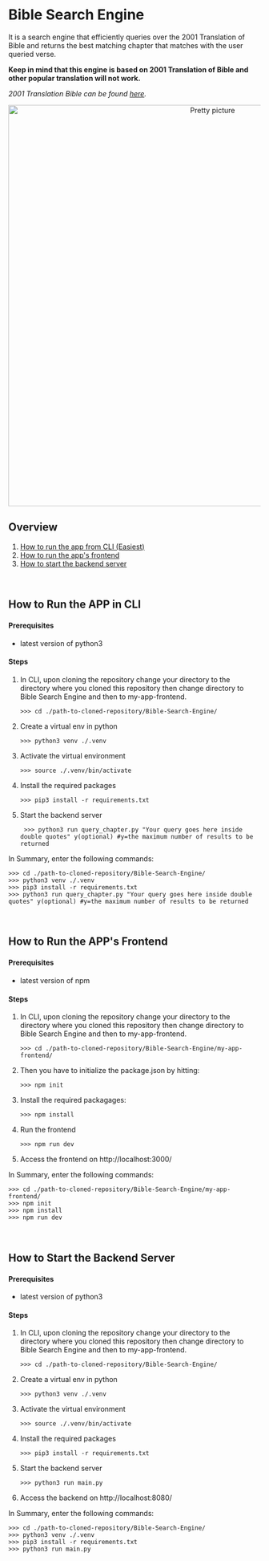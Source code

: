 # Bible Search Engine

It is a search engine that efficiently queries over the 2001 Translation of Bible and returns the best matching chapter that matches with the user queried verse.

**Keep in mind that this engine is based on 2001 Translation of Bible and other popular translation will not work.**

_2001 Translation Bible can be found [here](https://2001translation.org/download-docx)._

<div align="center">
  <Image src="/home_page.png" alt="Pretty picture" width="800" height="auto" />
</div>

## Overview
1. <a href="#how-to-CLI">How to run the app from CLI (Easiest)
2. <a href="#how-to-frontend">How to run the app's frontend</a> 
3. <a href="#how-to-backend">How to start the backend server</a>

<br/>

## <p id="how-to-CLI">How to Run the APP in CLI</p>

#### Prerequisites
* latest version of python3

#### Steps
1. In CLI, upon cloning the repository change your directory to the directory where you cloned this repository then change directory to Bible Search Engine and then to my-app-frontend.

    ``` >>> cd ./path-to-cloned-repository/Bible-Search-Engine/ ```

2. Create a virtual env in python

    ``` >>> python3 venv ./.venv ```

3. Activate the virtual environment

    ``` >>> source ./.venv/bin/activate ```

5. Install the required packages

    ``` >>> pip3 install -r requirements.txt ```
   
7. Start the backend server

    ``` >>> python3 run query_chapter.py "Your query goes here inside double quotes" y(optional) #y=the maximum number of results to be returned```

In Summary, enter the following commands:

```
>>> cd ./path-to-cloned-repository/Bible-Search-Engine/
>>> python3 venv ./.venv
>>> pip3 install -r requirements.txt
>>> python3 run query_chapter.py "Your query goes here inside double quotes" y(optional) #y=the maximum number of results to be returned
```

<br/>

## <p id="how-to-frontend">How to Run the APP's Frontend</p>

#### Prerequisites
* latest version of npm

#### Steps

1. In CLI, upon cloning the repository change your directory to the directory where you cloned this repository then change directory to Bible Search Engine and then to my-app-frontend.

    ``` >>> cd ./path-to-cloned-repository/Bible-Search-Engine/my-app-frontend/ ```

2. Then you have to initialize the package.json by hitting:

    ``` >>> npm init ```

3. Install the required packagages:

    ``` >>> npm install ```

4. Run the frontend

    ``` >>> npm run dev ```

5. Access the frontend on http://localhost:3000/

In Summary, enter the following commands:

```
>>> cd ./path-to-cloned-repository/Bible-Search-Engine/my-app-frontend/
>>> npm init
>>> npm install
>>> npm run dev
```

<br/>

## <p id="how-to-backend">How to Start the Backend Server</p>

#### Prerequisites
* latest version of python3

#### Steps
1. In CLI, upon cloning the repository change your directory to the directory where you cloned this repository then change directory to Bible Search Engine and then to my-app-frontend.

    ``` >>> cd ./path-to-cloned-repository/Bible-Search-Engine/ ```

2. Create a virtual env in python

    ``` >>> python3 venv ./.venv ```

3. Activate the virtual environment

    ``` >>> source ./.venv/bin/activate ```

5. Install the required packages

    ``` >>> pip3 install -r requirements.txt ```

6. Start the backend server

    ``` >>> python3 run main.py ```
   
8. Access the backend on http://localhost:8080/

In Summary, enter the following commands:

```
>>> cd ./path-to-cloned-repository/Bible-Search-Engine/
>>> python3 venv ./.venv
>>> pip3 install -r requirements.txt
>>> python3 run main.py
```
        
<br/>

